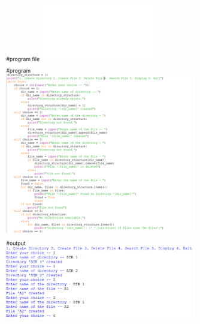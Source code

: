 #program file
![program file](secondleveldirectory.py)

#program
![program](program.PNG)

#output
![output](OUTPUT.PNG)
